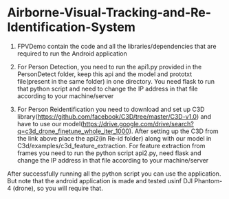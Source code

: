 # Airborne-Visual-Tracking-and-Re-Identification-System

1. FPVDemo contain the code and all the libraries/dependencies that are required to run the Android application

2. For Person Detection, you need to run the api1.py provided in the PersonDetect folder, keep this api and the model and prototxt file(present in the same folder) in one directory. You need flask to run that python script and need to change the IP address in that file according to your machine/server

3. For Person Reidentification you need to download and set up C3D library(https://github.com/facebook/C3D/tree/master/C3D-v1.0) and have to use our model(https://drive.google.com/drive/search?q=c3d_drone_finetune_whole_iter_1000). After setting up the C3D from the link above place the api2(in Re-id folder) along with our model in C3d/examples/c3d_feature_extraction. For feature extraction from frames you need to run the python script api2.py, need flask and change the IP address in that file according to your machine/server

After successfully running all the python script you can use the application. But note that the android application is made and tested usinf DJI Phantom-4 (drone), so you will require that. 
